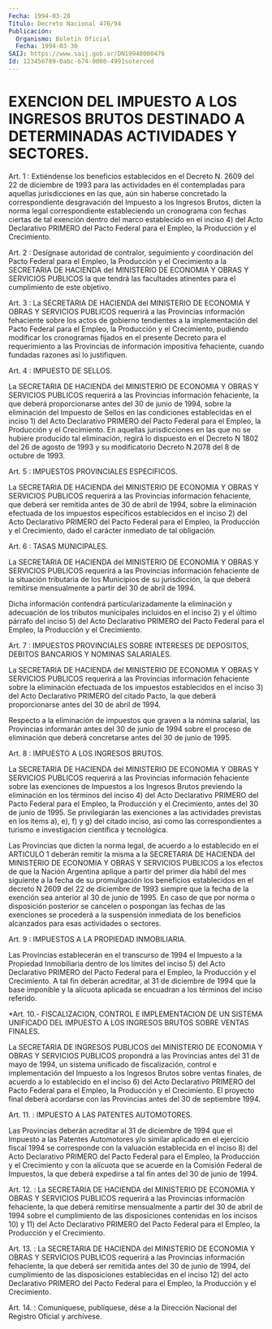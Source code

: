 ```yaml
---
Fecha: 1994-03-28
Título: Decreto Nacional 476/94
Publicación:
  Organismo: Boletín Oficial
  Fecha: 1994-03-30
SAIJ: https://www.saij.gob.ar/DN19940000476
Id: 123456789-0abc-674-0000-4991soterced
---
```

# EXENCION DEL IMPUESTO A LOS INGRESOS BRUTOS DESTINADO A DETERMINADAS ACTIVIDADES Y SECTORES.

<a id="1"></a>
Art. 1 : Extiéndense los beneficios establecidos en el Decreto N. 2609  del  22  de  diciembre  de 1993 para las actividades en él contempladas  para aquellas jurisdicciones  en  las  que,  aún  sin haberse concretado  la  correspondiente desgravación del Impuesto a los  Ingresos  Brutos,  dicten    la  norma  legal  correspondiente estableciendo  un cronograma con fechas  ciertas  de  tal  exención dentro del marco  establecido  en el inciso 4) del Acto Declarativo PRIMERO  del  Pacto Federal para el  Empleo,  la  Producción  y  el Crecimiento.

<a id="2"></a>
Art.  2  :  Desígnase  autoridad  de  contralor, seguimiento y coordinación del Pacto Federal para el Empleo,  la  Producción y el Crecimiento a la SECRETARIA DE HACIENDA del MINISTERIO  DE ECONOMIA Y   OBRAS  Y  SERVICIOS  PUBLICOS  la  que  tendrá  las  facultades atinentes para el cumplimiento de este objetivo.

<a id="3"></a>
Art. 3 : La SECRETARIA DE HACIENDA del MINISTERIO DE ECONOMIA Y OBRAS  Y  SERVICIOS PUBLICOS requerirá a las Provincias información fehaciente sobre los actos de gobierno tendientes a la implementación  del  Pacto  Federal para el Empleo, la Producción y el Crecimiento, pudiendo modificar  los  cronogramas  fijados en el presente  Decreto  para  el  requerimiento  a  las  Provincias   de información  impositiva  fehaciente, cuando fundadas razones así lo justifiquen.

<a id="4"></a>
Art. 4 : IMPUESTO DE SELLOS.

La  SECRETARIA  DE  HACIENDA  del MINISTERIO DE ECONOMIA Y OBRAS Y SERVICIOS  PUBLICOS  requerirá  a  las    Provincias    información fehaciente, la que deberá proporcionarse antes del 30 de  junio  de 1994,    sobre  la  eliminación  del  Impuesto  de  Sellos  en  las condiciones  establecidas  en  el  inciso  1)  del Acto Declarativo PRIMERO  del  Pacto  Federal  para  el Empleo, la Producción  y  el Crecimiento. En aquellas jurisdicciones  en  las  que no se hubiere producido  tal  eliminación,  regirá lo dispuesto en el  Decreto  N 1802 del 26 de agosto de 1993 y  su  modificatorio  Decreto  N.2078 del 8 de octubre de 1993.

<a id="5"></a>
Art. 5 : IMPUESTOS PROVINCIALES ESPECIFICOS.

La  SECRETARIA  DE  HACIENDA  del MINISTERIO DE ECONOMIA Y OBRAS Y SERVICIOS  PUBLICOS  requerirá  a  las    Provincias    información fehaciente, que deberá ser remitida antes de 30 de abril  de  1994, sobre   la  eliminación  efectuada  de  los  impuestos  específicos establecidos  en  el  inciso  2)  del  Acto Declarativo PRIMERO del Pacto Federal para el Empleo, la Producción  y el Crecimiento, dado el carácter inmediato de tal obligación.

<a id="6"></a>
Art. 6 : TASAS MUNICIPALES.

La  SECRETARIA  DE  HACIENDA  del MINISTERIO DE ECONOMIA Y OBRAS Y SERVICIOS  PUBLICOS  requerirá  a  las    Provincias    información fehaciente  de  la  situación  tributaria  de los Municipios de  su jurisdicción, la que deberá remitirse mensualmente  a partir del 30 de abril de 1994.

Dicha información contendrá particularizadamente la  eliminación y adecuación de los tributos municipales incluidos en el  inciso 2) y el  último  párrafo del inciso 5) del Acto Declarativo PRIMERO  del Pacto Federal  para  el  Empleo,  la  Producción  y el Crecimiento.

<a id="7"></a>
Art.  7 : IMPUESTOS PROVINCIALES SOBRE INTERESES DE DEPOSITOS, DEBITOS BANCARIOS Y NOMINAS SALARIALES.

La SECRETARIA  DE  HACIENDA  del  MINISTERIO DE ECONOMIA Y OBRAS Y SERVICIOS    PUBLICOS  requerirá  a  las  Provincias    información fehaciente  sobre    la  eliminación  efectuada  de  los  impuestos establecidos en el inciso  3)  del  Acto  Declarativo  PRIMERO  del citado  Pacto,  la  que deberá proporcionarse antes del 30 de abril de 1994.

Respecto a la eliminación  de  impuestos  que  graven  a la nómina salarial, las Provincias informarán antes del 30 de junio  de  1994 sobre  el  proceso  de eliminación que deberá concretarse antes del 30 de junio de 1995.

<a id="8"></a>
Art. 8 : IMPUESTO A LOS INGRESOS BRUTOS.

La  SECRETARIA  DE  HACIENDA  del MINISTERIO DE ECONOMIA Y OBRAS Y SERVICIOS  PUBLICOS  requerirá  a  las    Provincias    información fehaciente sobre las exenciones de Impuestos a los Ingresos  Brutos previendo  la  eliminación  en  los términos del inciso 4) del Acto Declarativo  PRIMERO  del  Pacto  Federal    para   el  Empleo,  la Producción  y  el  Crecimiento, antes del 30 de junio de  1995.  Se privilegiarán las exenciones  a  las  actividades  previstas en los ítems a), e), f) y g) del citado inciso, así como las correspondientes a turismo e investigación científica y tecnológica.

Las  Provincias  que  dicten  la  norma  legal,  de acuerdo  a  lo establecido  en  el  ARTICULO  1  deberán  remitir  la misma  a  la SECRETARIA  DE  HACIENDA  del  MINISTERIO  DE  ECONOMIA  Y OBRAS  Y SERVICIOS  PUBLICOS  a  los  efectos  de  que  la  Nación Argentina aplique a partir del primer día hábil del mes siguiente  a la fecha de  su  promulgación  los  beneficios establecidos en el decreto  N 2609  del 22 de diciembre de  1993  siempre  que  la  fecha  de  la exención  sea  anterior  al 30 de junio de 1995. En caso de que por norma o disposición posterior  se  cancelen  o pospongan las fechas de  las exenciones se procederá a la suspensión  inmediata  de  los beneficios alcanzados para esas actividades o sectores.

<a id="9"></a>
Art. 9 : IMPUESTOS A LA PROPIEDAD INMOBILIARIA.

Las  Provincias  establecerán en el transcurso de 1994 el Impuesto a la Propiedad Inmobiliaria  dentro  de  los  límites del inciso 5) del Acto Declarativo PRIMERO del Pacto Federal  para  el Empleo, la Producción y el Crecimiento. A tal fin deberán acreditar,  al 31 de diciembre  de 1994 que la base imponible y la alícuota aplicada  se encuadran a los términos del inciso referido.

<a id="10"></a>
*Art.  10.-  FISCALIZACION,  CONTROL  E  IMPLEMENTACION  DE UN SISTEMA  UNIFICADO  DEL IMPUESTO A LOS INGRESOS BRUTOS SOBRE VENTAS FINALES.

La SECRETARIA DE INGRESOS  PUBLICOS  del  MINISTERIO DE ECONOMIA Y OBRAS Y SERVICIOS PUBLICOS propondrá a las Provincias  antes del 31 de mayo de 1994, un sistema unificado de fiscalización,  control  e implementación  del  Impuesto  a  los  Ingresos Brutos sobre ventas finales,  de acuerdo a lo establecido en  el  inciso  6)  del  Acto Declarativo    PRIMERO   del  Pacto  Federal  para  el  Empleo,  la Producción y el Crecimiento.  El  proyecto  final  deberá acordarse con las Provincias antes del 30 de septiembre 1994.

<a id="11"></a>
Art. 11. : IMPUESTO A LAS PATENTES AUTOMOTORES.

Las  Provincias  deberán  acreditar al 31 de diciembre de 1994 que el Impuesto a las Patentes Automotores  y/o  similar aplicado en el ejercicio  fiscal 1994 se corresponde con la valuación  establecida en el inciso  8)  del  Acto  Declarativo  PRIMERO del Pacto Federal para el Empleo, la Producción y el Crecimiento  y  con  la alícuota que  se acuerde en la Comisión Federal de Impuestos, la que  deberá expedirse a tal fin antes del 30 de junio de 1994.

<a id="12"></a>
Art. 12. : La SECRETARIA DE HACIENDA del MINISTERIO DE ECONOMIA Y OBRAS Y SERVICIOS PUBLICOS requerirá a las Provincias información  fehaciente,  la  que  deberá  remitirse mensualmente a partir  del  30  de  abril  de  1994 sobre el cumplimiento  de  las disposiciones  contenidas  en  los  incisos  10)  y  11)  del  Acto Declarativo  PRIMERO  del  Pacto  Federal    para   el  Empleo,  la Producción y el Crecimiento.

<a id="13"></a>
Art. 13. : La SECRETARIA DE HACIENDA del MINISTERIO DE ECONOMIA Y OBRAS Y SERVICIOS PUBLICOS requerirá a las Provincias información  fehaciente, la que deberá ser remitida antes del 30 de junio de 1994,  del  cumplimiento de las disposiciones establecidas en el inciso 12) del acto  Declarativo  PRIMERO  del  Pacto Federal para el Empleo, la Producción y el Crecimiento.

<a id="14"></a>
Art.  14.  :  Comuníquese,  publíquese,  dése  a  la Dirección Nacional del Registro Oficial y archívese.